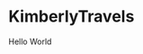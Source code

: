 # KimberlyTravels

Hello World

<script src="https://embed.github.com/view/geojson/mds08011/KimberlyTravels/master/geojson/ne_10m_admin_0_countries/ne_10m_admin_0_countries.geojson"></script>